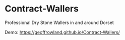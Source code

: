 # Contract-Wallers
Professional Dry Stone Wallers in and around Dorset

Demo: https://geoffrowland.github.io/Contract-Wallers/
